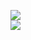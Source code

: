 [![](https://img.shields.io/badge/Made%20With-Github%20Spray-lightgrey.svg?style=for-the-badge&logo=github)](https://github.com/Annihil/github-spray#7206)  
[![](https://i.imgur.com/2DrTn0Z.gif)](https://github.com/Annihil/github-spray)